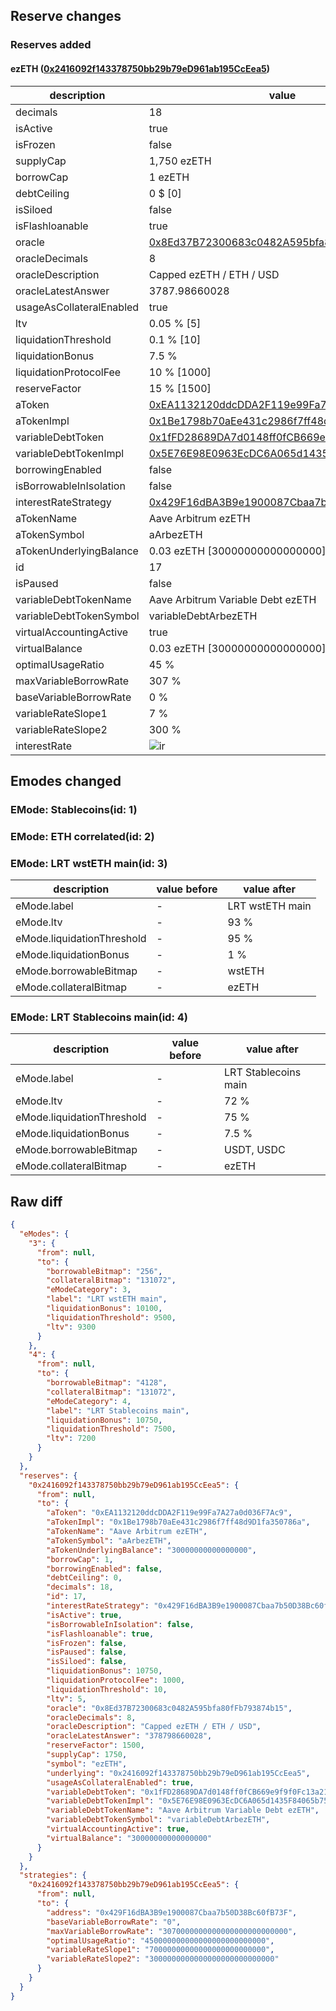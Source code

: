 ## Reserve changes

### Reserves added

#### ezETH ([0x2416092f143378750bb29b79eD961ab195CcEea5](https://arbiscan.io/address/0x2416092f143378750bb29b79eD961ab195CcEea5))

| description | value |
| --- | --- |
| decimals | 18 |
| isActive | true |
| isFrozen | false |
| supplyCap | 1,750 ezETH |
| borrowCap | 1 ezETH |
| debtCeiling | 0 $ [0] |
| isSiloed | false |
| isFlashloanable | true |
| oracle | [0x8Ed37B72300683c0482A595bfa80fFb793874b15](https://arbiscan.io/address/0x8Ed37B72300683c0482A595bfa80fFb793874b15) |
| oracleDecimals | 8 |
| oracleDescription | Capped ezETH / ETH / USD |
| oracleLatestAnswer | 3787.98660028 |
| usageAsCollateralEnabled | true |
| ltv | 0.05 % [5] |
| liquidationThreshold | 0.1 % [10] |
| liquidationBonus | 7.5 % |
| liquidationProtocolFee | 10 % [1000] |
| reserveFactor | 15 % [1500] |
| aToken | [0xEA1132120ddcDDA2F119e99Fa7A27a0d036F7Ac9](https://arbiscan.io/address/0xEA1132120ddcDDA2F119e99Fa7A27a0d036F7Ac9) |
| aTokenImpl | [0x1Be1798b70aEe431c2986f7ff48d9D1fa350786a](https://arbiscan.io/address/0x1Be1798b70aEe431c2986f7ff48d9D1fa350786a) |
| variableDebtToken | [0x1fFD28689DA7d0148ff0fCB669e9f9f0Fc13a219](https://arbiscan.io/address/0x1fFD28689DA7d0148ff0fCB669e9f9f0Fc13a219) |
| variableDebtTokenImpl | [0x5E76E98E0963EcDC6A065d1435F84065b7523f39](https://arbiscan.io/address/0x5E76E98E0963EcDC6A065d1435F84065b7523f39) |
| borrowingEnabled | false |
| isBorrowableInIsolation | false |
| interestRateStrategy | [0x429F16dBA3B9e1900087Cbaa7b50D38Bc60fB73F](https://arbiscan.io/address/0x429F16dBA3B9e1900087Cbaa7b50D38Bc60fB73F) |
| aTokenName | Aave Arbitrum ezETH |
| aTokenSymbol | aArbezETH |
| aTokenUnderlyingBalance | 0.03 ezETH [30000000000000000] |
| id | 17 |
| isPaused | false |
| variableDebtTokenName | Aave Arbitrum Variable Debt ezETH |
| variableDebtTokenSymbol | variableDebtArbezETH |
| virtualAccountingActive | true |
| virtualBalance | 0.03 ezETH [30000000000000000] |
| optimalUsageRatio | 45 % |
| maxVariableBorrowRate | 307 % |
| baseVariableBorrowRate | 0 % |
| variableRateSlope1 | 7 % |
| variableRateSlope2 | 300 % |
| interestRate | ![ir](https://dash.onaave.com/api/static?variableRateSlope1=70000000000000000000000000&variableRateSlope2=3000000000000000000000000000&optimalUsageRatio=450000000000000000000000000&baseVariableBorrowRate=0&maxVariableBorrowRate=3070000000000000000000000000) |


## Emodes changed

### EMode: Stablecoins(id: 1)



### EMode: ETH correlated(id: 2)



### EMode: LRT wstETH main(id: 3)

| description | value before | value after |
| --- | --- | --- |
| eMode.label | - | LRT wstETH main |
| eMode.ltv | - | 93 % |
| eMode.liquidationThreshold | - | 95 % |
| eMode.liquidationBonus | - | 1 % |
| eMode.borrowableBitmap | - | wstETH |
| eMode.collateralBitmap | - | ezETH |


### EMode: LRT Stablecoins main(id: 4)

| description | value before | value after |
| --- | --- | --- |
| eMode.label | - | LRT Stablecoins main |
| eMode.ltv | - | 72 % |
| eMode.liquidationThreshold | - | 75 % |
| eMode.liquidationBonus | - | 7.5 % |
| eMode.borrowableBitmap | - | USDT, USDC |
| eMode.collateralBitmap | - | ezETH |


## Raw diff

```json
{
  "eModes": {
    "3": {
      "from": null,
      "to": {
        "borrowableBitmap": "256",
        "collateralBitmap": "131072",
        "eModeCategory": 3,
        "label": "LRT wstETH main",
        "liquidationBonus": 10100,
        "liquidationThreshold": 9500,
        "ltv": 9300
      }
    },
    "4": {
      "from": null,
      "to": {
        "borrowableBitmap": "4128",
        "collateralBitmap": "131072",
        "eModeCategory": 4,
        "label": "LRT Stablecoins main",
        "liquidationBonus": 10750,
        "liquidationThreshold": 7500,
        "ltv": 7200
      }
    }
  },
  "reserves": {
    "0x2416092f143378750bb29b79eD961ab195CcEea5": {
      "from": null,
      "to": {
        "aToken": "0xEA1132120ddcDDA2F119e99Fa7A27a0d036F7Ac9",
        "aTokenImpl": "0x1Be1798b70aEe431c2986f7ff48d9D1fa350786a",
        "aTokenName": "Aave Arbitrum ezETH",
        "aTokenSymbol": "aArbezETH",
        "aTokenUnderlyingBalance": "30000000000000000",
        "borrowCap": 1,
        "borrowingEnabled": false,
        "debtCeiling": 0,
        "decimals": 18,
        "id": 17,
        "interestRateStrategy": "0x429F16dBA3B9e1900087Cbaa7b50D38Bc60fB73F",
        "isActive": true,
        "isBorrowableInIsolation": false,
        "isFlashloanable": true,
        "isFrozen": false,
        "isPaused": false,
        "isSiloed": false,
        "liquidationBonus": 10750,
        "liquidationProtocolFee": 1000,
        "liquidationThreshold": 10,
        "ltv": 5,
        "oracle": "0x8Ed37B72300683c0482A595bfa80fFb793874b15",
        "oracleDecimals": 8,
        "oracleDescription": "Capped ezETH / ETH / USD",
        "oracleLatestAnswer": "378798660028",
        "reserveFactor": 1500,
        "supplyCap": 1750,
        "symbol": "ezETH",
        "underlying": "0x2416092f143378750bb29b79eD961ab195CcEea5",
        "usageAsCollateralEnabled": true,
        "variableDebtToken": "0x1fFD28689DA7d0148ff0fCB669e9f9f0Fc13a219",
        "variableDebtTokenImpl": "0x5E76E98E0963EcDC6A065d1435F84065b7523f39",
        "variableDebtTokenName": "Aave Arbitrum Variable Debt ezETH",
        "variableDebtTokenSymbol": "variableDebtArbezETH",
        "virtualAccountingActive": true,
        "virtualBalance": "30000000000000000"
      }
    }
  },
  "strategies": {
    "0x2416092f143378750bb29b79eD961ab195CcEea5": {
      "from": null,
      "to": {
        "address": "0x429F16dBA3B9e1900087Cbaa7b50D38Bc60fB73F",
        "baseVariableBorrowRate": "0",
        "maxVariableBorrowRate": "3070000000000000000000000000",
        "optimalUsageRatio": "450000000000000000000000000",
        "variableRateSlope1": "70000000000000000000000000",
        "variableRateSlope2": "3000000000000000000000000000"
      }
    }
  }
}
```